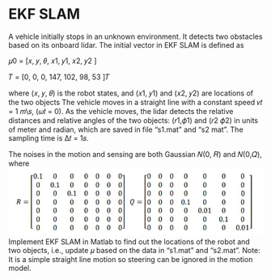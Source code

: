 # EKF SLAM
A vehicle initially stops in an unknown environment. It detects two obstacles based on its onboard lidar. The initial vector in EKF SLAM is defined as

𝜇0 = [𝑥, 𝑦, 𝜃, 𝑥1, 𝑦1, 𝑥2, 𝑦2 ]

𝑇 = [0, 0, 0, 147, 102, 98, 53 ]𝑇 

where (𝑥, 𝑦, 𝜃) is the robot states, and (𝑥1, 𝑦1) and (𝑥2, 𝑦2) are locations of the two objects The vehicle moves in a straight line with a constant speed 𝑣𝑡 = 1 𝑚\𝑠, (𝜔𝑡 = 0). As the vehicle moves, the lidar detects the relative distances and relative angles of the two objects: (𝑟1,𝜙1) and (𝑟2 𝜙2) in units of meter and radian, which are saved in file “s1.mat” and “s2 mat”. The sampling time is Δ𝑡 = 1𝑠. 

The noises in the motion and sensing are both Gaussian 𝑁(0, 𝑅) and 𝑁(0,𝑄), where
![](https://github.com/Praj390/AuE8240_Autonomous_Driving_Technology/blob/master/EKF%20SLAM/matrix.jpg)
Implement EKF SLAM in Matlab to find out the locations of the robot and two objects, i.e., update 𝜇 based on the data in “s1.mat” and “s2.mat”.
Note: It is a simple straight line motion so steering can be ignored in the motion model.
